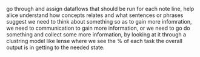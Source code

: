 go through and assign dataflows that should be run for each note line, help alice understand how concepts relates and what sentences or phrases suggest we need to think about something so as to gain more infomration, we need to communication to gain more information, or we need to go do something and collect some more information, by looking at it through a clustring model like lense where we see the % of each task the overall output is in getting to the needed state.